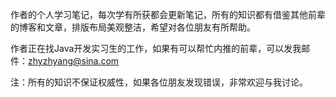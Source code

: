 作者的个人学习笔记，每次学有所获都会更新笔记，所有的知识都有借鉴其他前辈的博客和文章，排版布局美观整洁，希望对各位朋友有所帮助。

作者正在找Java开发实习生的工作，如果有可以帮忙内推的前辈，可以发我邮件：zhyzhyang@sina.com

注：所有的知识不保证权威性，如果各位朋友发现错误，非常欢迎与我讨论。

